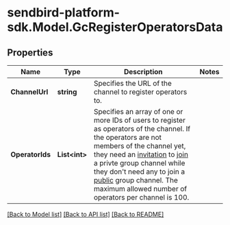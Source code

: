 
# sendbird-platform-sdk.Model.GcRegisterOperatorsData

## Properties

Name | Type | Description | Notes
------------ | ------------- | ------------- | -------------
**ChannelUrl** | **string** | Specifies the URL of the channel to register operators to. | 
**OperatorIds** | **List&lt;int&gt;** | Specifies an array of one or more IDs of users to register as operators of the channel. If the operators are not members of the channel yet, they need an [invitation](#2-invite-as-members) to [join](#2-join-a-channel) a privte group channel while they don&#39;t need any to join a [public](#-3-private-vs-public) group channel. The maximum allowed number of operators per channel is 100. | 

[[Back to Model list]](../README.md#documentation-for-models)
[[Back to API list]](../README.md#documentation-for-api-endpoints)
[[Back to README]](../README.md)


